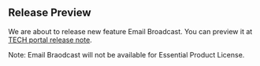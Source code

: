 ## Release Preview

We are about to release new feature Email Broadcast. You can preview it at [TECH portal release note](/release-notes/tech/v1.32).

Note: Email Braodcast will not be available for Essential Product License.
